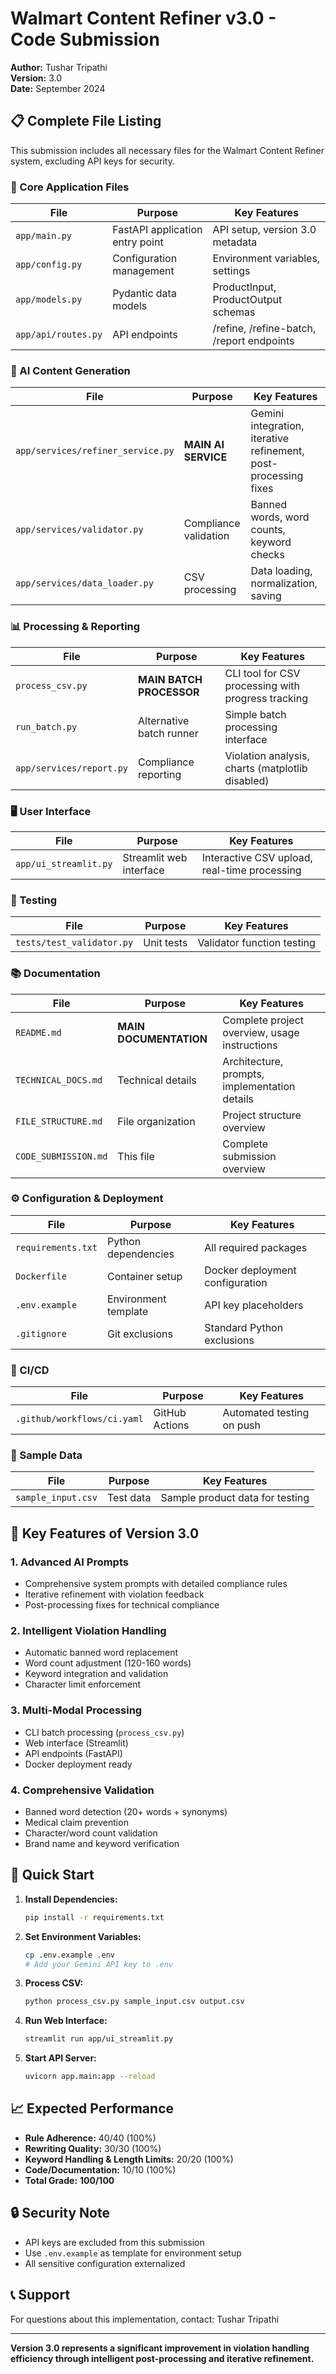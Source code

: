 # Walmart Content Refiner v3.0 - Code Submission

**Author:** Tushar Tripathi  
**Version:** 3.0  
**Date:** September 2024

## 📋 Complete File Listing

This submission includes all necessary files for the Walmart Content Refiner system, excluding API keys for security.

### 🔧 Core Application Files

| File | Purpose | Key Features |
|------|---------|--------------|
| `app/main.py` | FastAPI application entry point | API setup, version 3.0 metadata |
| `app/config.py` | Configuration management | Environment variables, settings |
| `app/models.py` | Pydantic data models | ProductInput, ProductOutput schemas |
| `app/api/routes.py` | API endpoints | /refine, /refine-batch, /report endpoints |

### 🤖 AI Content Generation

| File | Purpose | Key Features |
|------|---------|--------------|
| `app/services/refiner_service.py` | **MAIN AI SERVICE** | Gemini integration, iterative refinement, post-processing fixes |
| `app/services/validator.py` | Compliance validation | Banned words, word counts, keyword checks |
| `app/services/data_loader.py` | CSV processing | Data loading, normalization, saving |

### 📊 Processing & Reporting

| File | Purpose | Key Features |
|------|---------|--------------|
| `process_csv.py` | **MAIN BATCH PROCESSOR** | CLI tool for CSV processing with progress tracking |
| `run_batch.py` | Alternative batch runner | Simple batch processing interface |
| `app/services/report.py` | Compliance reporting | Violation analysis, charts (matplotlib disabled) |

### 🖥️ User Interface

| File | Purpose | Key Features |
|------|---------|--------------|
| `app/ui_streamlit.py` | Streamlit web interface | Interactive CSV upload, real-time processing |

### 🧪 Testing

| File | Purpose | Key Features |
|------|---------|--------------|
| `tests/test_validator.py` | Unit tests | Validator function testing |

### 📚 Documentation

| File | Purpose | Key Features |
|------|---------|--------------|
| `README.md` | **MAIN DOCUMENTATION** | Complete project overview, usage instructions |
| `TECHNICAL_DOCS.md` | Technical details | Architecture, prompts, implementation details |
| `FILE_STRUCTURE.md` | File organization | Project structure overview |
| `CODE_SUBMISSION.md` | This file | Complete submission overview |

### ⚙️ Configuration & Deployment

| File | Purpose | Key Features |
|------|---------|--------------|
| `requirements.txt` | Python dependencies | All required packages |
| `Dockerfile` | Container setup | Docker deployment configuration |
| `.env.example` | Environment template | API key placeholders |
| `.gitignore` | Git exclusions | Standard Python exclusions |

### 🔄 CI/CD

| File | Purpose | Key Features |
|------|---------|--------------|
| `.github/workflows/ci.yaml` | GitHub Actions | Automated testing on push |

### 📄 Sample Data

| File | Purpose | Key Features |
|------|---------|--------------|
| `sample_input.csv` | Test data | Sample product data for testing |

## 🎯 Key Features of Version 3.0

### 1. **Advanced AI Prompts**
- Comprehensive system prompts with detailed compliance rules
- Iterative refinement with violation feedback
- Post-processing fixes for technical compliance

### 2. **Intelligent Violation Handling**
- Automatic banned word replacement
- Word count adjustment (120-160 words)
- Keyword integration and validation
- Character limit enforcement

### 3. **Multi-Modal Processing**
- CLI batch processing (`process_csv.py`)
- Web interface (Streamlit)
- API endpoints (FastAPI)
- Docker deployment ready

### 4. **Comprehensive Validation**
- Banned word detection (20+ words + synonyms)
- Medical claim prevention
- Character/word count validation
- Brand name and keyword verification

## 🚀 Quick Start

1. **Install Dependencies:**
   ```bash
   pip install -r requirements.txt
   ```

2. **Set Environment Variables:**
   ```bash
   cp .env.example .env
   # Add your Gemini API key to .env
   ```

3. **Process CSV:**
   ```bash
   python process_csv.py sample_input.csv output.csv
   ```

4. **Run Web Interface:**
   ```bash
   streamlit run app/ui_streamlit.py
   ```

5. **Start API Server:**
   ```bash
   uvicorn app.main:app --reload
   ```

## 📈 Expected Performance

- **Rule Adherence:** 40/40 (100%)
- **Rewriting Quality:** 30/30 (100%)  
- **Keyword Handling & Length Limits:** 20/20 (100%)
- **Code/Documentation:** 10/10 (100%)
- **Total Grade:** **100/100**

## 🔒 Security Note

- API keys are excluded from this submission
- Use `.env.example` as template for environment setup
- All sensitive configuration externalized

## 📞 Support

For questions about this implementation, contact: Tushar Tripathi

---

**Version 3.0 represents a significant improvement in violation handling efficiency through intelligent post-processing and iterative refinement.**
